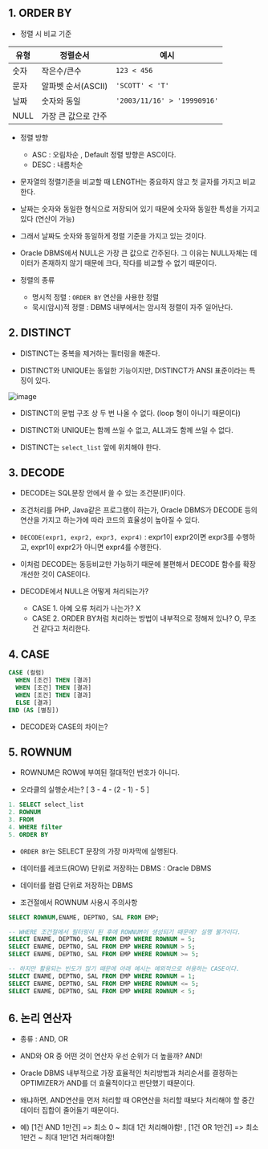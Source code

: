 ## 1. ORDER BY

- 정렬 시 비교 기준

| 유형 |   정렬순서        |      예시     |
|-----|-------------------|--------------|
| 숫자 | 작은수/큰수        | `123 < 456` |
| 문자 | 알파벳 순서(ASCII) | `'SCOTT' < 'T'` |
| 날짜 | 숫자와 동일        | `'2003/11/16' > '19990916'` |
| NULL | 가장 큰 값으로 간주|                             |


- 정렬 방향

  - ASC : 오림차순 , Default 정렬 방향은 ASC이다.
  - DESC : 내름차순


- 문자열의 정렬기준을 비교할 때 LENGTH는 중요하지 않고 첫 글자를 가지고 비교한다.

- 날짜는 숫자와 동일한 형식으로 저장되어 있기 때문에 숫자와 동일한 특성을 가지고 있다 (연산이 가능)

- 그래서 날짜도 숫자와 동일하게 정렬 기준을 가지고 있는 것이다. 

- Oracle DBMS에서 NULL은 가장 큰 값으로 간주된다. 그 이유는 NULL자체는 데이터가 존재하지 않기 때문에 크다, 작다를 비교할 수 없기 때문이다. 


- 정렬의 종류
  - 명시적 정렬       : `ORDER BY` 연산을 사용한 정렬
  - 묵시(암시)적 정렬 : DBMS 내부에서는 암시적 정렬이 자주 일어난다.  


## 2. DISTINCT

- DISTINCT는 중복을 제거하는 필터링을 해준다. 

- DISTINCT와 UNIQUE는 동일한 기능이지만, DISTINCT가 ANSI 표준이라는 특징이 있다.

![image](https://user-images.githubusercontent.com/77392444/115485620-0bafe800-a290-11eb-84db-c68878830e0c.png)

- DISTINCT의 문법 구조 상 두 번 나올 수 없다. (loop 형이 아니기 때문이다)

- DISTINCT와 UNIQUE는 함께 쓰일 수 없고, ALL과도 함께 쓰일 수 없다. 

- DISTINCT는 `select_list` 앞에 위치해야 한다.


## 3. DECODE

- DECODE는 SQL문장 안에서 쓸 수 있는 조건문(IF)이다. 

- 조건처리를 PHP, Java같은 프로그램이 하는가, Oracle DBMS가 DECODE 등의 연산을 가지고 하는가에 따라 코드의 효율성이 높아질 수 있다.

- `DECODE(expr1, expr2, expr3, expr4)` : expr1이 expr2이면 expr3를 수행하고, expr1이 expr2가 아니면 expr4를 수행한다.

- 이처럼 DECODE는 동등비교만 가능하기 때문에 불편해서 DECODE 함수를 확장 개선한 것이 CASE이다. 

- DECODE에서 NULL은 어떻게 처리되는가? 
  - CASE 1. 아예 오류 처리가 나는가? X
  - CASE 2. ORDER BY처럼 처리하는 방법이 내부적으로 정해져 있나? O, 무조건 같다고 처리한다. 


## 4. CASE

```sql
CASE (컬럼)
  WHEN [조건] THEN [결과]
  WHEN [조건] THEN [결과]
  WHEN [조건] THEN [결과]
  ELSE [결과]
END (AS [별칭])
```

- DECODE와 CASE의 차이는?


## 5. ROWNUM 

- ROWNUM은 ROW에 부여된 절대적인 번호가 아니다. 

- 오라클의 실행순서는? [ 3 - 4 - (2 - 1) - 5 ]

```sql
1. SELECT select_list
2. ROWNUM 
3. FROM 
4. WHERE filter
5. ORDER BY           
```

- `ORDER BY`는 SELECT 문장의 가장 마자막에 실행된다. 

- 데이터를 레코드(ROW) 단위로 저장하는 DBMS : Oracle DBMS
- 데이터를 컬럼 단위로 저장하는 DBMS


- 조건절에서 ROWNUM 사용시 주의사항

```SQL
SELECT ROWNUM,ENAME, DEPTNO, SAL FROM EMP;

-- WHERE 조건절에서 필터링이 된 후에 ROWNUM이 생성되기 때문에? 실행 불가이다. 
SELECT ENAME, DEPTNO, SAL FROM EMP WHERE ROWNUM = 5;
SELECT ENAME, DEPTNO, SAL FROM EMP WHERE ROWNUM > 5;
SELECT ENAME, DEPTNO, SAL FROM EMP WHERE ROWNUM >= 5;

-- 하지만 활용되는 빈도가 많기 때문에 아래 예시는 예외적으로 허용하는 CASE이다. 
SELECT ENAME, DEPTNO, SAL FROM EMP WHERE ROWNUM = 1;
SELECT ENAME, DEPTNO, SAL FROM EMP WHERE ROWNUM <= 5;
SELECT ENAME, DEPTNO, SAL FROM EMP WHERE ROWNUM < 5;
```

## 6. 논리 연산자

- 종류 : AND, OR

- AND와 OR 중 어떤 것이 연산자 우선 순위가 더 높을까? AND!

- Oracle DBMS 내부적으로 가장 효율적인 처리방법과 처리순서를 결정하는 OPTIMIZER가 AND를 더 효율적이다고 판단했기 때문이다. 

- 왜냐하면, AND연산을 먼저 처리할 때 OR연산을 처리할 때보다 처리해야 할 중간 데이터 집합이 줄어들기 때문이다. 

- 예) [1건 AND 1만건] => 최소 0 ~ 최대 1건 처리해야함! , [1건 OR 1만건] => 최소 1만건 ~ 최대 1만1건 처리해야함!
